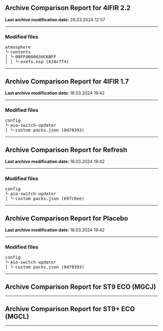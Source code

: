 <h2>Archive Comparison Report for <b>4IFIR 2.2 </b></h2><b>Last archive modification date:</b> 28.03.2024 12:57<hr>

<h3>Modified files</h3>
<pre>atmosphere
└╴contents
│ └╴00FF0000636C6BFF
│ │ └╴exefs.nsp (628cff4)
</pre>
<hr>

<h2>Archive Comparison Report for <b>4IFIR 1.7</b></h2><b>Last archive modification date:</b> 18.03.2024 19:42<hr>

<h3>Modified files</h3>
<pre>config
└╴aio-switch-updater
│ └╴custom_packs.json (0d78393)
</pre>
<hr>

<h2>Archive Comparison Report for <b>Refresh</b></h2><b>Last archive modification date:</b> 18.03.2024 19:42<hr>

<h3>Modified files</h3>
<pre>config
└╴aio-switch-updater
│ └╴custom_packs.json (697c6ee)
</pre>
<hr>

<h2>Archive Comparison Report for <b>Placebo</b></h2><b>Last archive modification date:</b> 18.03.2024 19:42<hr>

<h3>Modified files</h3>
<pre>config
└╴aio-switch-updater
│ └╴custom_packs.json (0d78393)
</pre>
<hr>

<h2>Archive Comparison Report for <b>ST9 ECO (MGCJ)</b></h2><hr>

<h2>Archive Comparison Report for <b>ST9+ ECO (MGCL)</b></h2><hr>

